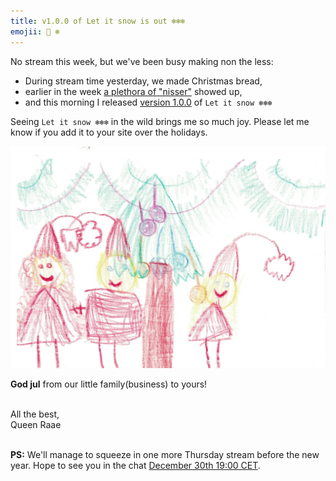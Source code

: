 ```yaml
---
title: v1.0.0 of Let it snow is out ❄️❄️❄️
emojii: 🎄 ❄️
---
```


No stream this week, but we've been busy making non the less:

- During stream time yesterday, we made Christmas bread,
- earlier in the week [a plethora of "nisser"](https://twitter.com/raae/status/1473407109480034311?s=20) showed up,
- and this morning I released [version 1.0.0](https://github.com/queen-raae/gatsby-plugin-let-it-snow) of `Let it snow ❄️❄️❄️`

Seeing `Let it snow ❄️❄️❄️` in the wild brings me so much joy. Please let me know if you add it to your site over the holidays.

![Drawing of Ola, Raae, and Lillian as nisser in front of a christmas tree](./julekort.jpg "God Jul")

**God jul** from our little family(business) to yours!

&nbsp;  
All the best,  
Queen Raae

&nbsp;  
**PS:** We'll manage to squeeze in one more Thursday stream before the new year. Hope to see you in the chat [December 30th 19:00 CET](https://youtu.be/d834JE_bFog).
